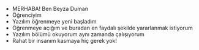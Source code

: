 - MERHABA! Ben Beyza Duman 
- Öğrenciyim
- Yazılım öğrenmeye yeni başladım
- Öğrenmeye açığım ve buradan en faydalı şekilde yararlanmak istiyorum
- Yazılım bölümü okuyorum aynı zamanda çalışıyorum
- Rahat bir insanım kasmaya hiç gerek yok!

<!---
BeyzaDuman/BeyzaDuman is a ✨ special ✨ repository because its `README.md` (this file) appears on your GitHub profile.
You can click the Preview link to take a look at your changes.
--->
